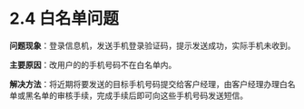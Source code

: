 # 2.4 白名单问题

**问题现象**：登录信息机，发送手机登录验证码，提示发送成功，实际手机未收到。

**主要原因**：改用户的的手机号码不在白名单内。

**解决方法**：将近期将要发送的目标手机号码提交给客户经理，由客户经理办理白名单或黑名单的审核手续，完成手续后即可向这些手机号码发送短信。









